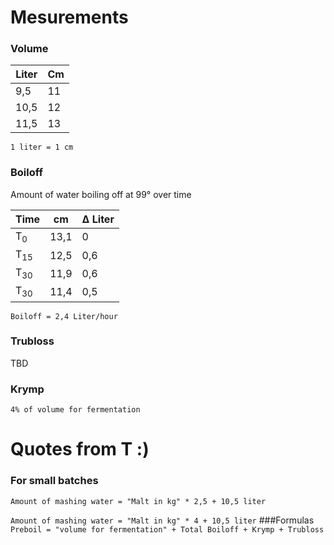 # Mesurements
### Volume

|Liter| Cm	|
|---	|---	|
|9,5	|11		|
|10,5	|12   	|
|11,5	|13   	|

`1 liter = 1 cm`

### Boiloff
Amount of water boiling off at 99° over time

|Time				| cm		|  Δ Liter |
|---				|---		|---		|
|T<sub>0</sub>	|13,1		|	0		|
|T<sub>15</sub>	|12,5   	|	0,6		|
|T<sub>30</sub>	|11,9   	|	0,6		|
|T<sub>30</sub>	|11,4   	|	0,5		|

`Boiloff = 2,4 Liter/hour`

### Trubloss
TBD

### Krymp
`4% of volume for fermentation`

# Quotes from T :)
### For small batches
`Amount of mashing water = "Malt in kg" * 2,5 + 10,5 liter`

`Amount of mashing water = "Malt in kg" * 4 + 10,5 liter`
###Formulas
`Preboil = "volume for fermentation" + Total Boiloff + Krymp + Trubloss`

